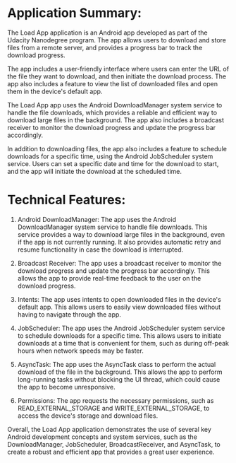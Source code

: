# Application Summary:

The Load App application is an Android app developed as part of the Udacity Nanodegree program. The app allows users to download and store files from a remote server, and provides a progress bar to track the download progress.

The app includes a user-friendly interface where users can enter the URL of the file they want to download, and then initiate the download process. The app also includes a feature to view the list of downloaded files and open them in the device's default app.

The Load App app uses the Android DownloadManager system service to handle the file downloads, which provides a reliable and efficient way to download large files in the background. The app also includes a broadcast receiver to monitor the download progress and update the progress bar accordingly.

In addition to downloading files, the app also includes a feature to schedule downloads for a specific time, using the Android JobScheduler system service. Users can set a specific date and time for the download to start, and the app will initiate the download at the scheduled time.

# Technical Features:

1. Android DownloadManager: The app uses the Android DownloadManager system service to handle file downloads. This service provides a way to download large files in the background, even if the app is not currently running. It also provides automatic retry and resume functionality in case the download is interrupted.

3. Broadcast Receiver: The app uses a broadcast receiver to monitor the download progress and update the progress bar accordingly. This allows the app to provide real-time feedback to the user on the download progress.

5. Intents: The app uses intents to open downloaded files in the device's default app. This allows users to easily view downloaded files without having to navigate through the app.

7. JobScheduler: The app uses the Android JobScheduler system service to schedule downloads for a specific time. This allows users to initiate downloads at a time that is convenient for them, such as during off-peak hours when network speeds may be faster.

9. AsyncTask: The app uses the AsyncTask class to perform the actual download of the file in the background. This allows the app to perform long-running tasks without blocking the UI thread, which could cause the app to become unresponsive.

11. Permissions: The app requests the necessary permissions, such as READ_EXTERNAL_STORAGE and WRITE_EXTERNAL_STORAGE, to access the device's storage and download files.

Overall, the Load App application demonstrates the use of several key Android development concepts and system services, such as the DownloadManager, JobScheduler, BroadcastReceiver, and AsyncTask, to create a robust and efficient app that provides a great user experience.
